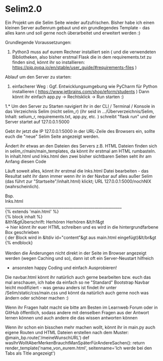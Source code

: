 # Selim2.0
Ein Projekt um die Selim Seite wieder aufzufrischen.
Bisher habe ich einen kleinen Server außenrum gebaut und ein grundlegendes Template - das alles kann und soll gerne noch überarbeitet und erweitert werden :)</br>

Grundlegende Voraussetzungen: 

1. Python3 muss auf eurem Rechner installiert sein ( und die verwendeten Bibliotheken, also bisher erstmal Flask die in dem requirements.txt 
   zu finden sind, könnt ihr so installieren: https://pip.pypa.io/en/stable/user_guide/#requirements-files ) </br>

Ablauf um den Server zu starten: </br>

1. einfacherer Weg : Ggf. Entwicklungsumgebung wie PyCharm für Python installieren ( https://www.jetbrains.com/shop/eform/students ) 
   Dann könnt ihr einfach app.py -> Rechtsklick -> Run  starten :)</br>
   
1.* Um den Server zu Starten navigiert ihr in der CLI / Terminal / Konsole in das Verzeichnis Selim (nicht selim_r) 
   (ihr seid in .../Überverzeichnis/Selim, Inhalt: selium_r, requirements.txt, app.py, etc. ) 
   schreibt "flask run" und der Server startet auf 127.0.0.1:5000</br>
   
Gebt ihr jetzt die IP 127.0.0.1:5000 in der URL-Zeile des Browsers ein, sollte euch die "neue" Selim Seite angezeigt werden.
   
Ändert ihr etwas an den Dateien des Servers 
z.B. HTML Dateien finden sich in selim_r/main/main_templates, da könnt ihr erstmal am HTML rumbasteln. In inhalt.html und lnks.html den zwei
bisher sichtbaren Seiten seht ihr am Anfang diesen Code 

Läuft soweit alles, könnt ihr erstmal die lnks.html Datei bearbeiten - das Resultat seht ihr dann immer wenn ihr in der Navbar 
auf alles außer Selim (das führt zur "Startseite"/inhalt.html) klickt; URL 127.0.0.1:5000/nochNIX (wahrscheinlich).


Bsp. </br>
lnks.html</br>
____________________________________________________________</br>
   {% extends 'main.html' %}</br>
   {% block inhalt %}</br>
   &lth1&gtÜberschrift: Herhören Herhören &lt/h1&gt</br>
   -> hier könnt ihr euer HTML schreiben und es wird in die hintergrundfarbene Box geschrieben </br>
   ( der Block wird in &ltdiv id="content"&gt aus main.html eingefügt)&lt/br&gt
</br>
   {% endblock}</br>
                                   </br>
Werden die Änderungen nicht direkt in der Seite im Browser angezeigt werden (wegen Caching und so), dann ist oft ein Server-Neustart hilfreich 
- ansonsten happy Coding und einfach Ausprobieren!
  
                                                                                                  
Die navbar.html könnt ihr natürlich auch gerne bearbeiten bzw. euch das mal anschauen, 
ich habe da einfach so ne "Standard" Bootstrap Navbar leicht modifiziert - was genau anders ist findet ihr 
unter /Selim/static/css/main.css und könnt da natürlich auch gerne noch was ändern oder schöner machen :)</br>

Wenn ihr Fragen habt macht sie bitte am Besten im Learnweb Forum oder in GitHub öffentlich, sodass andere mit denselben Fragen aus der Antwort lernen können und auch andere die das      wissen antworten können</br>

   
Wenn ihr schon ein bisschen mehr machen wollt, könnt ihr in main.py auch eigene Routen und HTML Dateien erstellen nach dem Muster:
   @main_bp.route('/meineWunschURL')
      def wasIhrWolltAberMerkenBrauchtManSpäterFürAndereSachen():
         return render_template('name_von_eurem.html', seitenname='Ich werde bei den Tabs als Title angezeigt')
   
   
